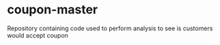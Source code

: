 # coupon-master
Repository containing code used to perform analysis to see is customers would accept coupon
